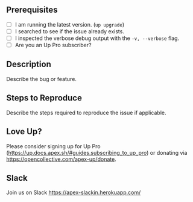 ## Prerequisites

* [ ] I am running the latest version. (`up upgrade`)
* [ ] I searched to see if the issue already exists.
* [ ] I inspected the verbose debug output with the `-v, --verbose` flag.
* [ ] Are you an Up Pro subscriber?

## Description

Describe the bug or feature.

## Steps to Reproduce

Describe the steps required to reproduce the issue if applicable.

## Love Up?

Please consider signing up for Up Pro (https://up.docs.apex.sh/#guides.subscribing_to_up_pro) or donating via https://opencollective.com/apex-up/donate.

## Slack

Join us on Slack https://apex-slackin.herokuapp.com/
